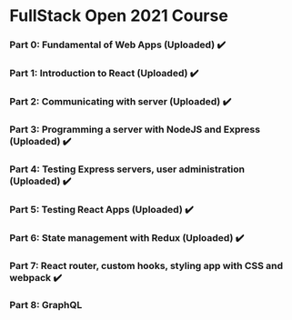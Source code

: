 # FullStack Open 2021 Course

### Part 0: Fundamental of Web Apps (Uploaded) :heavy_check_mark:

### Part 1: Introduction to React (Uploaded) :heavy_check_mark:

### Part 2: Communicating with server (Uploaded) :heavy_check_mark:

### Part 3: Programming a server with NodeJS and Express (Uploaded) :heavy_check_mark:

### Part 4: Testing Express servers, user administration (Uploaded) :heavy_check_mark:

### Part 5: Testing React Apps (Uploaded) :heavy_check_mark:

### Part 6: State management with Redux (Uploaded) :heavy_check_mark:

### Part 7: React router, custom hooks, styling app with CSS and webpack :heavy_check_mark: 

### Part 8: GraphQL
